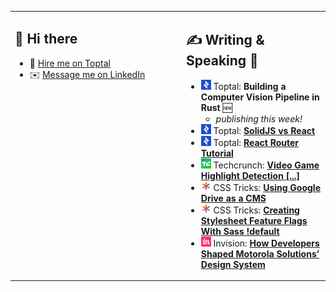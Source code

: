 
<!-- As a professional web developer I always use <table> for layout. -->
<table><tr><td valign="top" width="260px">

## 👋 Hi there

- 💼 [Hire me on Toptal](https://www.toptal.com/resume/nathan-babcock/N4zk45/worlds-top-talent)
- ✉️ [Message me on LinkedIn](https://www.linkedin.com/in/nathan-babcock/)

</td><td>

## ✍️ Writing & Speaking 📢

- ![Toptal](assets/toptal.png) Toptal: **Building a Computer Vision Pipeline in
  Rust** 🆕
  - *publishing this week!*
- ![Toptal](assets/toptal.png) Toptal: **[SolidJS vs
  React](https://www.toptal.com/react/solidjs-vs-react/N4zk45/worlds-top-talent)**
- ![Toptal](assets/toptal.png) Toptal: **[React Router Tutorial](https://www.toptal.com/react/react-router-tutorial/N4zk45/worlds-top-talent)**
- ![Techcrunch](assets/techcrunch.png) Techcrunch: **[Video Game Highlight
  Detection
  [...]](https://techcrunch.com/2021/09/10/3-methodologies-for-automated-video-game-highlight-detection-and-capture/)**
- ![CSS Tricks](assets/csstricks.png) CSS Tricks: **[Using Google Drive as a CMS](https://css-tricks.com/using-google-drive-as-a-cms/)**
- ![CSS Tricks](assets/csstricks.png) CSS Tricks: **[Creating Stylesheet Feature Flags With Sass !default](https://css-tricks.com/creating-stylesheet-feature-flags-with-sass-default/)**
- ![Invision](assets/invision.png) Invision: **[How Developers Shaped Motorola Solutions’ Design System](https://www.invisionapp.com/events/motorolasolutions-designsystems)**

</td></tr></table>
